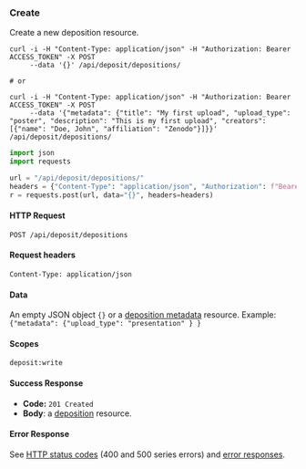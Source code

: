 ### Create

Create a new deposition resource.

```shell
curl -i -H "Content-Type: application/json" -H "Authorization: Bearer ACCESS_TOKEN" -X POST
     --data '{}' /api/deposit/depositions/

# or

curl -i -H "Content-Type: application/json" -H "Authorization: Bearer ACCESS_TOKEN" -X POST
     --data '{"metadata": {"title": "My first upload", "upload_type": "poster", "description": "This is my first upload", "creators": [{"name": "Doe, John", "affiliation": "Zenodo"}]}}' /api/deposit/depositions/
```

```python
import json
import requests

url = "/api/deposit/depositions/"
headers = {"Content-Type": "application/json", "Authorization": f"Bearer {ACCESS_TOKEN}"}
r = requests.post(url, data="{}", headers=headers)
```

#### HTTP Request

`POST /api/deposit/depositions`


#### Request headers

`Content-Type: application/json`


#### Data

An empty JSON object `{}` or a [deposition metadata](#deposit-metadata)
resource. Example: `{"metadata": {"upload_type": "presentation" } }`


#### Scopes

`deposit:write`


#### Success Response

* **Code:** `201 Created`
* **Body**: a [deposition](#deposit) resource.

#### Error Response

See [HTTP status codes](#http-status-codes) (400 and 500 series errors) and
[error responses](#errors).


